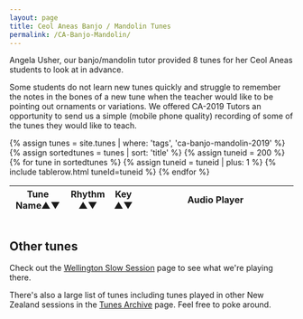 ```yaml
---
layout: page
title: Ceol Aneas Banjo / Mandolin Tunes
permalink: /CA-Banjo-Mandolin/
---
```

<div id="audioPlayer"></div>

<div id="abc-textareas"></div>
<script>
var textAreas = document.getElementById("abc-textareas");
</script>

Angela Usher, our banjo/mandolin tutor provided 8 tunes for her Ceol Aneas students to look at in advance.

Some students do not learn new tunes quickly and struggle to remember the notes in the bones of a new tune when the teacher would like to be pointing out ornaments or variations.
We offered CA-2019 Tutors an opportunity to send us a simple (mobile phone quality) recording of some of the tunes they would like to teach.

<div style="overflow-x:auto;">
<table style="width:100%" id="tunes" class="tablesorter">
<thead>
    <tr>
    <th style="width:20%;">Tune Name&#x25B2;&#x25BC;</th>
    <th style="width:6%;">Rhythm<br />&#x25B2;&#x25BC;</th>
    <th style="width:6%;">Key<br />&#x25B2;&#x25BC;</th>
    <th style="width:55%;">Audio Player</th>
    </tr>
</thead>
<tbody>
{% assign tunes = site.tunes | where: 'tags', 'ca-banjo-mandolin-2019' %}
{% assign sortedtunes = tunes | sort: 'title' %}
  {% assign tuneid = 200 %}
  {% for tune in sortedtunes %}
      {% assign tuneid = tuneid | plus: 1 %}
{% include tablerow.html tuneId=tuneid %}
  {% endfor %}
</tbody>
</table>
</div>

Other tunes
-----------

Check out the <a href="/slowsession/">Wellington Slow Session</a> page
to see what we're playing there.

There's also a large list of tunes including tunes played in other New Zealand sessions in the
<a href="/tunes_archive/">Tunes Archive</a> page.  Feel free to poke around.

<script>
document.addEventListener("DOMContentLoaded", function (event) {
    audioPlayer.innerHTML = createAudioPlayer();

    /* turn off sorting on last two columns */
    $("#tunes").tablesorter({
        headers: {
            2: {
                sorter: false
            },
            3: {
                sorter: false
            }
        }
    });
});
</script>
